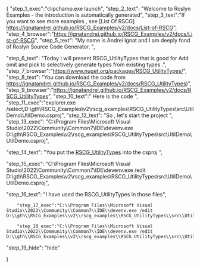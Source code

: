 {
    "step_1_exec":"clipchamp.exe launch",
    "step_2_text": "Welcome to Roslyn Examples - the introduction is automatically generated",
    "step_3_text":"If you want to see more examples , see  [List Of RSCG] https://ignatandrei.github.io/RSCG_Examples/v2/docs/List-of-RSCG",
    "step_4_browser":"https://ignatandrei.github.io/RSCG_Examples/v2/docs/List-of-RSCG",
    "step_5_text": "My name is Andrei Ignat and I am deeply fond of Roslyn Source Code Generator. ",

"step_6_text": "Today I will present RSCG_UtilityTypes  that is good for Add omit and pick to selectively generate types from existing types .",
"step_7_browser":"https://www.nuget.org/packages/RSCG_UtilityTypes/",
"step_8_text": "You can download the code from https://ignatandrei.github.io/RSCG_Examples/v2/docs/RSCG_UtilityTypes)",
"step_9_browser":"https://ignatandrei.github.io/RSCG_Examples/v2/docs/RSCG_UtilityTypes",
"step_10_text":" Here is the code ",
"step_11_exec":"explorer.exe /select,D:\\gth\\RSCG_Examples\\v2\\rscg_examples\\RSCG_UtilityTypes\\src\\UtilDemo\\UtilDemo.csproj",
"step_12_text": "So , let's start the project ",
"step_13_exec": "C:\\Program Files\\Microsoft Visual Studio\\2022\\Community\\Common7\\IDE\\devenv.exe D:\\gth\\RSCG_Examples\\v2\\rscg_examples\\RSCG_UtilityTypes\\src\\UtilDemo\\UtilDemo.csproj",

"step_14_text": "You put the  [RSCG_UtilityTypes](https://www.nuget.org/packages/RSCG_UtilityTypes/) into the csproj ",

"step_15_exec": "C:\\Program Files\\Microsoft Visual Studio\\2022\\Community\\Common7\\IDE\\devenv.exe /edit D:\\gth\\RSCG_Examples\\v2\\rscg_examples\\RSCG_UtilityTypes\\src\\UtilDemo\\UtilDemo.csproj",

"step_16_text": "I have used the RSCG_UtilityTypes in those files",


        "step_17_exec":"C:\\Program Files\\Microsoft Visual Studio\\2022\\Community\\Common7\\IDE\\devenv.exe /edit D:\\gth\\RSCG_Examples\\v2\\rscg_examples\\RSCG_UtilityTypes\\src\\UtilDemo\\Person.cs",
    
        "step_18_exec":"C:\\Program Files\\Microsoft Visual Studio\\2022\\Community\\Common7\\IDE\\devenv.exe /edit D:\\gth\\RSCG_Examples\\v2\\rscg_examples\\RSCG_UtilityTypes\\src\\UtilDemo\\Program.cs",
    
"step_19_hide": "hide"


}